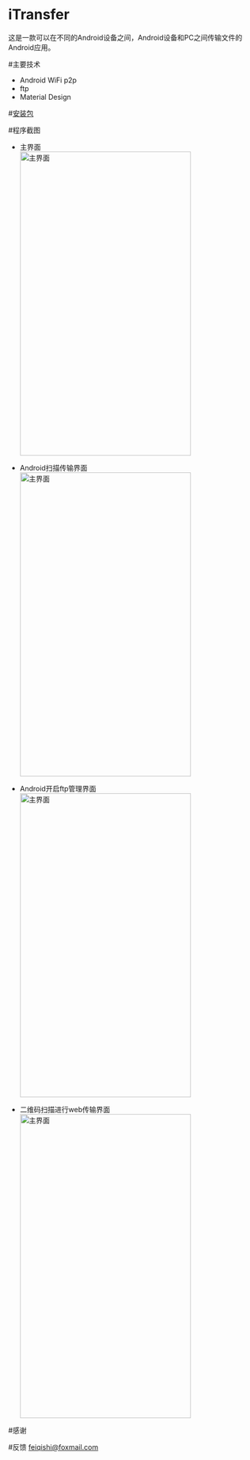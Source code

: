 iTransfer
====
这是一款可以在不同的Android设备之间，Android设备和PC之间传输文件的Android应用。

#主要技术
-  Android WiFi p2p
-  ftp
-  Material Design

#[安装包](https://github.com/cloudups/iTransfer/blob/master/app/app-release.apk)

#程序截图

- 主界面 <br> 
  <img src="https://github.com/cloudups/iTransfer/blob/master/app/jpg/first.png" width = "345" height = "614" alt="主界面" align=center />

- Android扫描传输界面 <br> 
  <img src="https://github.com/cloudups/iTransfer/blob/master/app/jpg/p2p.png" width = "345" height = "614" alt="主界面" align=center />


- Android开启ftp管理界面 <br> 
  <img src="https://github.com/cloudups/iTransfer/blob/master/app/jpg/ftp.png" width = "345" height = "614" alt="主界面" align=center />

- 二维码扫描进行web传输界面 <br> 
  <img src="https://github.com/cloudups/iTransfer/blob/master/app/jpg/scan.png" width = "345" height = "614" alt="主界面" align=center />
  
  
  
  
#感谢

#反馈
feiqishi@foxmail.com
